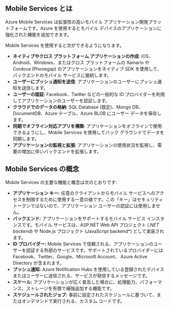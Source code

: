 ## <a name="what-is"></a>Mobile Services とは

Azure Mobile Services は拡張性の高いモバイル アプリケーション開発プラットフォームです。Azure を使用するとモバイル デバイスのアプリケーションに強化された機能を追加できます。

Mobile Services を使用すると次ができるようになります。

+ **ネイティブやクロス プラットフォーム アプリケーションの作成**: iOS、Android、Windows、またはクロス プラットフォームの Xamarin や Cordova (Phonegap) のアプリケーションをネイティブ SDK を使用して、バックエンドのモバイル サービスに接続します。  
+ **ユーザーにプッシュ通知を送信**: アプリケーションのユーザーにプッシュ通知を送信します。
+ **ユーザーの認証**: Facebook、Twitter などの一般的な ID プロバイダーを利用してアプリケーションのユーザーを認証します。
+ **クラウドでのデータの格納**: SQL Database (既定)、Mongo DB、DocumentDB、Azure テーブル、Azure BLOB にユーザー データを保存します。 
+ **同期でオフライン対応アプリを構築**: アプリケーションをオフラインで使用できるようにし、Mobile Services を使用してバック グラウンドでデータを同期します。
+ **アプリケーションの監視と拡張**: アプリケーションの使用状況を監視し、需要の増加に伴いバックエンドを拡張します。 

## <a name="concepts"></a>Mobile Services の概念

Mobile Services の主要な機能と概念は次のとおりです:

+ **アプリケーション キー:** 任意のクライアントからモバイル サービスへのアクセスを制限するために使用する一意の値です。この「キー」はセキュリティ トークンではないので、アプリケーション ユーザーの認証には使用しません。    
+ **バックエンド:** アプリケーションをサポートするモバイル サービス インスタンスです。モバイル サービスは、ASP.NET Web API プロジェクト (*.NET backend*) や Node.js プロジェクト (JavaScript backend*) として実装されます。
+ **ID プロバイダー:** Mobile Services で信頼される、アプリケーションのユーザーを認証する外部のサービスです。サポートされているプロバイダーには Facebook、Twitter、Google、Microsoft Account、 Azure Active Directory が含まれます。 
+ **プッシュ通知:** Azure Notification Hubs を使用している登録されたデバイスまたはユーザーに送信される、サービスが発信するメッセージです。
+ **スケール:** アプリケーションが広く普及した場合に、処理能力、パフォーマンス、ストレージを有償で補強追加する機能です。
+ **スケジュールされたジョブ:** 事前に設定されたスケジュールに基づいて、またはオンデマンドで実行される、カスタム コードです。

<!---HONumber=July15_HO4-->